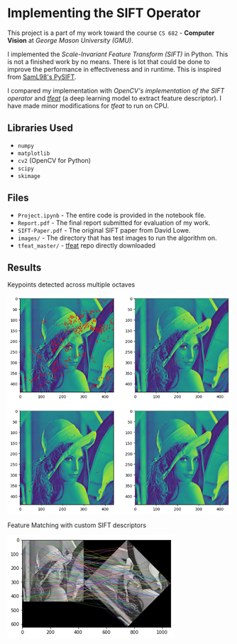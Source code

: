 # Implementing the SIFT Operator
This project is a part of my work toward the course `CS 682` - **Computer Vision** at *George Mason University (GMU)*.

I implemented the *Scale-Invariant Feature Transform (SIFT)* in Python. This is not a finished work by no means. There is lot that could be done to improve the performance in effectiveness and in runtime. This is inspired from [SamL98's PySIFT](https://github.com/SamL98/PySIFT).

I compared my implementation with *OpenCV's implementation of the SIFT operator* and *[tfeat](https://github.com/vbalnt/tfeat)* (a deep learning model to extract feature descriptor). I have made minor modifications for *tfeat* to run on CPU.

## Libraries Used
* `numpy`
* `matplotlib`
* `cv2` (OpenCV for Python)
* `scipy`
* `skimage`

## Files
* `Project.ipynb` - The entire code is provided in the notebook file.
* `Report.pdf` - The final report submitted for evaluation of my work.
* `SIFT-Paper.pdf` - The original SIFT paper from David Lowe.
* `images/` - The directory that has test images to run the algorithm on.
* `tfeat_master/` -  [tfeat](https://github.com/vbalnt/tfeat) repo directly downloaded

## Results
Keypoints detected across multiple octaves

![Keypoints across multiple octaves](results/kp_octaves.png)

Feature Matching with custom SIFT descriptors

![Feature Matching](results/feat_match.png)
